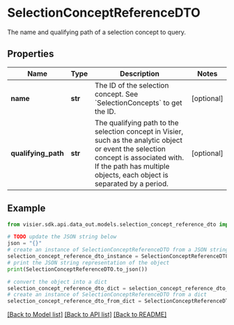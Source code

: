 # SelectionConceptReferenceDTO

The name and qualifying path of a selection concept to query.

## Properties

Name | Type | Description | Notes
------------ | ------------- | ------------- | -------------
**name** | **str** | The ID of the selection concept. See &#x60;SelectionConcepts&#x60; to get the ID. | [optional] 
**qualifying_path** | **str** | The qualifying path to the selection concept in Visier, such as the analytic object or event the selection  concept is associated with. If the path has multiple objects, each object is separated by a period. | [optional] 

## Example

```python
from visier.sdk.api.data_out.models.selection_concept_reference_dto import SelectionConceptReferenceDTO

# TODO update the JSON string below
json = "{}"
# create an instance of SelectionConceptReferenceDTO from a JSON string
selection_concept_reference_dto_instance = SelectionConceptReferenceDTO.from_json(json)
# print the JSON string representation of the object
print(SelectionConceptReferenceDTO.to_json())

# convert the object into a dict
selection_concept_reference_dto_dict = selection_concept_reference_dto_instance.to_dict()
# create an instance of SelectionConceptReferenceDTO from a dict
selection_concept_reference_dto_from_dict = SelectionConceptReferenceDTO.from_dict(selection_concept_reference_dto_dict)
```
[[Back to Model list]](../README.md#documentation-for-models) [[Back to API list]](../README.md#documentation-for-api-endpoints) [[Back to README]](../README.md)


